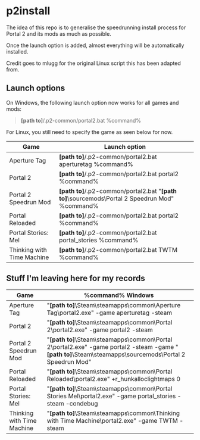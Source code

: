 # p2install

The idea of this repo is to generalise the speedrunning install process for Portal 2 and its mods as much as possible.

Once the launch option is added, almost everything will be automatically installed.

Credit goes to mlugg for the original Linux script this has been adapted from.

## Launch options

On Windows, the following launch option now works for all games and mods:

> **[path to]**/.p2-common/portal2.bat %command%

For Linux, you still need to specify the game as seen below for now.

|   Game   | Launch option
| -------- | --------------
| Aperture Tag               | **[path to]**/.p2-common/portal2.bat aperturetag %command%
| Portal 2                   | **[path to]**/.p2-common/portal2.bat portal2 %command%
| Portal 2 Speedrun Mod      | **[path to]**/.p2-common/portal2.bat "**[path to]**\\sourcemods\\Portal 2 Speedrun Mod" %command%
| Portal Reloaded            | **[path to]**/.p2-common/portal2.bat portal2 %command%
| Portal Stories: Mel        | **[path to]**/.p2-common/portal2.bat portal_stories %command%
| Thinking with Time Machine | **[path to]**/.p2-common/portal2.bat TWTM %command%


## Stuff I'm leaving here for my records
| Game | %command% Windows
| - | - 
| Aperture Tag               |"**[path to]**\Steam\steamapps\common\Aperture Tag\portal2.exe" -game aperturetag -steam
| Portal 2                   |"**[path to]**\Steam\steamapps\common\Portal 2\portal2.exe" -game portal2 -steam
| Portal 2 Speedrun Mod      |"**[path to]**\Steam\steamapps\common\Portal 2\portal2.exe" -game portal2 -steam -game "**[path to]**\Steam\steamapps\sourcemods\Portal 2 Speedrun Mod"
| Portal Reloaded            |"**[path to]**\Steam\steamapps\common\Portal Reloaded\portal2.exe" +r_hunkalloclightmaps 0
| Portal Stories: Mel        |"**[path to]**\Steam\steamapps\common\Portal Stories Mel\portal2.exe" -game portal_stories -steam -condebug
| Thinking with Time Machine |"**[path to]**\Steam\steamapps\common\Thinking with Time Machine\portal2.exe" -game TWTM -steam
